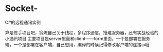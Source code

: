 # Socket-
C#的远程通讯实例

算是练手项目吧，锻炼自己关于线程，多程序通信，搭建服务器，还有实战经验的小通讯项目
主要项目是server里面和client——form里面，一个是部署在服务端，一个是部署在客户端，自己想用，编译的时候记得修改客户端的连接ip哦
